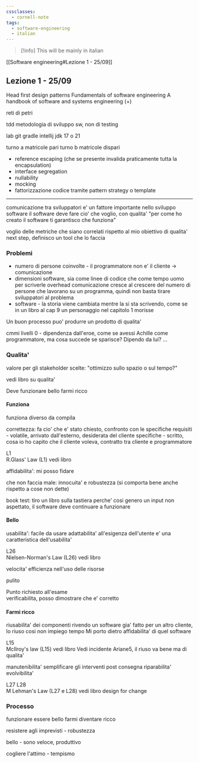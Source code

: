 ```yaml
---
cssclasses:
  - cornell-note
tags:
  - software-engineering
  - italian
---
```


> [!info]
> This will be mainly in italian

[[Software engineering#Lezione 1 - 25/09]]

## Lezione 1 - 25/09

Head first design patterns 
Fundamentals of software engineering
A handbook of software and systems engineering (+)

reti di petri

tdd metodologia di sviluppo sw, non di testing

lab
git
gradle
intellij
jdk 17 o 21

turno a matricole pari 
turno b matricole dispari

- reference escaping (che se presente invalida praticamente tutta la encapsulation)
- interface segregation
- nullability
- mocking
- fattorizzazione codice tramite pattern strategy o template

---

comunicazione tra sviluppatori e' un fattore importante nello sviluppo software
il software deve fare cio' che voglio, con qualita'
"per come ho creato il software ti garantisco che funziona"

voglio delle metriche che siano correlati rispetto al mio obiettivo di qualita'
next step, definisco un tool che lo faccia

### Problemi

* numero di persone coinvolte - il programmatore non e' il cliente -> comunicazione 
* dimensioni software, sia come linee di codice che come tempo uomo per scriverle
overhead comunicazione cresce al crescere del numero di persone che lavorano su un programma, quindi non basta tirare sviluppatori al problema
* software - la storia viene cambiata mentre la si sta scrivendo, come se in un libro al cap 9 un personaggio nel capitolo 1 morisse

Un buon processo puo' produrre un prodotto di qualita'

cmmi
livelli
0 - dipendenza dall'eroe, come se avessi Achille come programmatore, ma cosa succede se sparisce? Dipendo da lui?
...


### Qualita'

valore per gli stakeholder
scelte: "ottimizzo sullo spazio o sul tempo?"

vedi libro su qualita'

Deve 
funzionare
bello
farmi ricco

#### Funziona

funziona diverso da compila

correttezza: fa cio' che e' stato chiesto, confronto con le specifiche
requisiti - volatile, arrivato dall'esterno, desiderata del cliente
specifiche - scritto, cosa io ho capito che il cliente voleva, contratto tra cliente e programmatore

<aside>L1</aside>
R.Glass' Law (L1) vedi libro

affidabilita': mi posso fidare 

che non faccia male: innocuita' e robustezza (si comporta bene anche rispetto a cose non dette)


book test: tiro un libro sulla tastiera perche' cosi genero un input non aspettato, il software deve continuare a funzionare

#### Bello

usabilita': facile da usare 
adattabilita' all'esigenza dell'utente e' una caratteristica dell'usabilita'

<aside>L26</aside>
Nielsen-Norman's Law (L26) vedi libro

velocita'
efficienza nell'uso delle risorse

pulito
<aside>Punto richiesto all'esame</aside>
verificabilita, posso dimostrare che e' corretto

#### Farmi ricco

riusabilita' dei componenti
rivendo un software gia' fatto per un altro cliente, lo riuso cosi non impiego tempo
Mi porto dietro affidabilita' di quel software

<aside>L15</aside>
McIlroy's law (L15) vedi libro
Vedi incidente Ariane5, il riuso va bene ma di qualita'

manutenibilita'
semplificare gli interventi post consegna
riparabilita'
evolvibilita'

<aside>L27 L28</aside>
M Lehman's Law (L27 e L28) vedi libro
design for change

### Processo

funzionare
essere bello 
farmi diventare ricco


resistere agli imprevisti - robustezza

bello - sono veloce, produttivo

cogliere l'attimo - tempismo